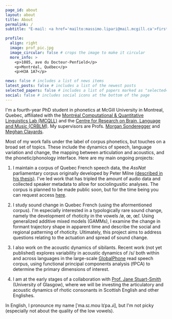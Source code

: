 ```yaml
---
page_id: about
layout: about
title: About
permalink: /
subtitle: "E-mail: <a href='mailto:massimo.lipari@mail.mcgill.ca'>first [dot] last [at] mail [dot] mcgill [dot] ca"

profile:
  align: right
  image: prof_pic.jpg
  image_circular: false # crops the image to make it circular
  more_info: >
    <p>1085, ave du Docteur-Penfield</p>
    <p>Montréal, Québec</p>
    <p>H3A 1A7</p>

news: false # includes a list of news items
latest_posts: false # includes a list of the newest posts
selected_papers: false # includes a list of papers marked as "selected={true}"
social: false # includes social icons at the bottom of the page
---
```


I'm a fourth-year PhD student in phonetics at McGill University in Montreal, Quebec, affiliated with the [Montréal Computational & Quantitative Linguistics Lab (MCQLL)](https://mcqll.org/) and the [Centre for Research on Brain, Language and Music (CRBLM)](https://crblm.ca/). My supervisors are Profs. [Morgan Sonderegger](https://people.linguistics.mcgill.ca/~morgan/) and [Meghan Clayards](http://speechlearning.lab.mcgill.ca/).

Most of my work falls under the label of corpus phonetics, but touches on a broad set of topics. These include the dynamics of speech, language variation and change, the mapping between articulation and acoustics, and the phonetic/phonology interface. Here are my main ongoing projects:

1. I maintain a corpus of Quebec French speech data, the *AssNat* parliamentary corpus originally developed by Peter Milne [(described in his thesis)](https://ruor.uottawa.ca/items/b76e477e-316b-4ee3-b7fd-49463f807248). I've led work that has tripled the amount of audio data and collected speaker metadata to allow for sociolingusitic analyses. The corpus is planned to be made public soon, but for the time being you can request access [here](https://github.com/massimolipari/corpus_assnat).

2. I study sound change in Quebec French (using the aformentioned corpus). I'm especially interested in a typologically rare sound change, namely the development of rhoticity in the vowels /ø, œ, œ̃/. Using generalized additive mixed models (GAMMs), I examine the change in formant trajectory shape in apparent time and describe the social and regional patterning of rhoticity. Ultimately, this project aims to address questions relating to the actuation and spread of sound change.

3. I also work on the acoustic dynamics of sibilants. Recent work (not yet published) explores variability in acoustic dynamics of /s/ both within and across languages in the large-scale [GlobalPhone](https://ieeexplore.ieee.org/abstract/document/6639248?casa_token=zfOt03SbtdgAAAAA:NKnjKjoAUaAlqlOWqCuaRwPZX_EKSsXD9Y4A_uZsHvj7tc3r5qy0u85wQukp6yThW10Up0k) read speech corpus, using functional principal components analysis (fPCA) to determine the primary dimensions of interest.

4. I am at the early stages of a collaboration with [Prof. Jane Stuart-Smith](https://www.gla.ac.uk/schools/critical/staff/janestuart-smith/) (University of Glasgow), where we will be investing the articulatory and acoustic dynamics of rhotic consonants in Scottish English and other Englishes.

In English, I pronounce my name [ˈma.sɪ.moʊ lɪˈpa.ɹi], but I'm not picky (especially not about the quality of the low vowels).
